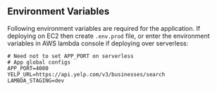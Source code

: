 ## Environment Variables

Following environment variables are required for the application. If deploying on EC2 then create `.env.prod` file, or enter the environment variables in AWS lambda console if deploying over serverless:

```
# Need not to set APP_PORT on serverless
# App global configs
APP_PORT=4000
YELP_URL=https://api.yelp.com/v3/businesses/search
LAMBDA_STAGING=dev
```
